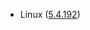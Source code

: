 - Linux ([5.4.192](https://git.kernel.org/pub/scm/linux/kernel/git/stable/linux.git/tag/?h=v5.4.192))
